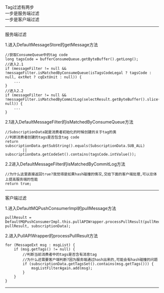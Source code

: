 Tag过滤有两步  
一步是服务端过滤  
一步是客户端过滤

---

服务端过滤

1.进入DefaultMessageStore的getMessage方法

    //获取ConsumeQueue中的tag code
    long tagsCode = bufferConsumeQueue.getByteBuffer().getLong();
    //进入2.1
    if (messageFilter != null && !messageFilter.isMatchedByConsumeQueue(isTagsCodeLegal ? tagsCode : null, extRet ? cqExtUnit : null)) {
        ...
    }
    //进入2.2
    if (messageFilter != null && !messageFilter.isMatchedByCommitLog(selectResult.getByteBuffer().slice(), null)) {
        ...
    }

2.1进入DefaultMessageFilter的isMatchedByConsumeQueue方法

    //SubscriptionData就是消费者初始化的时候创建的关于tag的类
    //判断消费者创建的tags是否包含tag code
    return subscriptionData.getSubString().equals(SubscriptionData.SUB_ALL)
            || subscriptionData.getCodeSet().contains(tagsCode.intValue());
            
2.2进入DefaultMessageFilter的isMatchedByCommitLog方法

    //为什么这里直接返回true?我觉得是如果hash碰撞的情况,交给下面的客户端处理,可以总体上提高服务端的性能
    return true;

---

客户端过滤

1.进入DefaultMQPushConsumerImpl的pullMessage方法

    pullResult = DefaultMQPushConsumerImpl.this.pullAPIWrapper.processPullResult(pullRequest.getMessageQueue(), pullResult, subscriptionData);

2.进入PullAPIWrapper的processPullResult方法

    for (MessageExt msg : msgList) {
        if (msg.getTags() != null) {
            //判断当前消费者中的tags是否含有消息tag
            //为什么还需要客户端判断?因为服务端通过hash出来的,可能会有hash碰撞的问题
            if (subscriptionData.getTagsSet().contains(msg.getTags())) {
                msgListFilterAgain.add(msg);
            }
        }
    }
    
---
